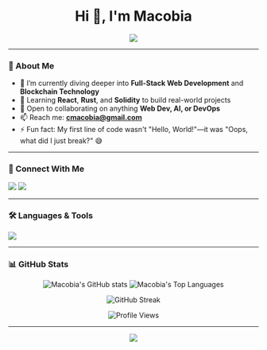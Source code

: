 <h1 align="center">Hi 👋, I'm Macobia</h1>

<p align="center">
  <img src="https://readme-typing-svg.herokuapp.com?font=Fira+Code&size=24&pause=1000&center=true&vCenter=true&width=435&lines=Full-stack+Web+Developer;Blockchain+Enthusiast;Open+Source+Contributor;Lifelong+Learner"/>
</p>

---

### 🌱 About Me

- 🔭 I’m currently diving deeper into **Full-Stack Web Development** and **Blockchain Technology**  
- 🌱 Learning **React**, **Rust**, and **Solidity** to build real-world projects
- 💬 Open to collaborating on anything **Web Dev, AI, or DevOps**
- 📫 Reach me: **cmacobia@gmail.com**
- ⚡ Fun fact: My first line of code wasn't "Hello, World!"—it was "Oops, what did I just break?" 😅

---

### 🔗 Connect With Me

<p align="left">
  <a href="mailto:cmacobia@gmail.com"><img src="https://img.shields.io/badge/Gmail-D14836?style=for-the-badge&logo=gmail&logoColor=white" /></a>
  <a href="https://www.linkedin.com/in/macben-obiakor-787b44331" target="_blank"><img src="https://img.shields.io/badge/LinkedIn-0077B5?style=for-the-badge&logo=linkedin&logoColor=white" /></a>
</p>

---

### 🛠️ Languages & Tools

<p align="left">
  <img src="https://skillicons.dev/icons?i=js,ts,react,nextjs,nodejs,express,mongodb,postgresql,rust,solidity,git,github,tailwind,vscode" />
</p>

---

### 📊 GitHub Stats

<p align="center">
  <img src="https://github-readme-stats.vercel.app/api?username=macobia&show_icons=true&theme=radical" alt="Macobia's GitHub stats" />
  <img src="https://github-readme-stats.vercel.app/api/top-langs/?username=macobia&layout=compact&theme=radical" alt="Macobia's Top Languages" />
</p>

<p align="center">
  <img src="https://github-readme-streak-stats.herokuapp.com/?user=macobia&theme=radical" alt="GitHub Streak" />
</p>

<p align="center">
  <img src="https://komarev.com/ghpvc/?username=macobia&label=Profile%20views&color=0e75b6&style=flat" alt="Profile Views" />
</p>

---

<p align="center">
  <img src="https://github-profile-summary-cards.vercel.app/api/cards/profile-details?username=macobia&theme=radical" />
</p>
